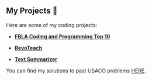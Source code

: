 

## My Projects 🚀

Here are some of my coding projects:

- [**FBLA Coding and Programming Top 10**](https://github.com/Ertugrul12345/FBLA-Coding-and-programming)  

- [**RevoTeach**](https://github.com/Ertugrul12345/RevoTeach/tree/main)  

- [**Text Summarizer**](https://github.com/Ertugrul12345/AI-Note-Summarizer)



You can find my solutions to past USACO problems [HERE](https://github.com/Ertugrul12345/Usaco-Solutions/tree/main).
